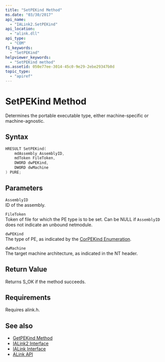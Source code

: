 ```yaml
---
title: "SetPEKind Method"
ms.date: "03/30/2017"
api_name: 
  - "IALink2.SetPEKind"
api_location: 
  - "alink.dll"
api_type: 
  - "COM"
f1_keywords: 
  - "SetPEKind"
helpviewer_keywords: 
  - "SetPEKind method"
ms.assetid: 050e77ee-3014-45c0-9e29-2ebe29347b0d
topic_type: 
  - "apiref"
---
```

# SetPEKind Method
Determines the portable executable type, either machine-specific or machine-agnostic.  
  
## Syntax  
  
```cpp  
HRESULT SetPEKind(  
    mdAssembly AssemblyID,  
    mdToken FileToken,  
    DWORD dwPEKind,  
    DWORD dwMachine  
) PURE;   
```  
  
## Parameters  
 `AssemblyID`  
 ID of the assembly.  
  
 `FileToken`  
 Token of file for which the PE type is to be set. Can be NULL if `AssemblyID` does not indicate an unbound netmodule.  
  
 `dwPEKind`  
 The type of PE, as indicated by the [CorPEKind Enumeration](../metadata/corpekind-enumeration.md).  
  
 `dwMachine`  
 The target machine architecture, as indicated in the NT header.  
  
## Return Value  
 Returns S_OK if the method succeeds.  
  
## Requirements  
 Requires alink.h.  
  
## See also

- [GetPEKind Method](../metadata/imetadataimport2-getpekind-method.md)
- [IALink2 Interface](ialink2-interface.md)
- [IALink Interface](ialink-interface.md)
- [ALink API](index.md)
